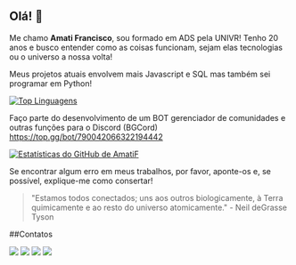 <h2> Olá! 👋 </h2>
Me chamo <strong>Amati Francisco</strong>, sou formado em ADS pela UNIVR!
Tenho 20 anos e busco entender como as coisas funcionam, sejam elas tecnologias ou o universo
a nossa volta!

Meus projetos atuais envolvem mais Javascript e SQL mas também sei programar em Python!

[![Top Linguagens](https://github-readme-stats.vercel.app/api/top-langs/?username=coreosg&layout=compact&theme=dracula&locale=pt-br)](https://github.com/coreosg/github-readme-stats)


Faço parte do desenvolvimento de um BOT gerenciador de comunidades e outras funções para o Discord (BGCord)
https://top.gg/bot/790042066322194442

[![Estatísticas do GitHub de AmatiF](https://github-readme-stats.vercel.app/api?username=coreosg&count_private=true&show_icons=true&theme=dracula&locale=pt-br)](https://github.com/coreosg/github-readme-stats)


Se encontrar algum erro em meus trabalhos, por favor, aponte-os e, se possível, explique-me como consertar!


>"Estamos todos conectados; uns aos outros biologicamente, à Terra quimicamente e ao resto do universo atomicamente." - Neil deGrasse Tyson

##Contatos
<div>
<a href="#" target="_blank"><img src="https://dcbadge.vercel.app/api/shield/240215672414666753" target="_blank"></a>
<a href="https://www.twitch.tv/coreosg" target="_blank"><img src="https://img.shields.io/badge/Twitch-9146FF?style=for-the-badge&logo=twitch&logoColor=white" target="_blank"></a>
<a href = "mailto:coreosgg@gmail.com"><img src="https://img.shields.io/badge/Gmail-D14836?style=for-the-badge&logo=gmail&logoColor=white" target="_blank"></a>
<a href="https://www.linkedin.com/in/amati-francisco-93aa30177" target="_blank"><img src="https://img.shields.io/badge/-LinkedIn-%230077B5?style=for-the-badge&logo=linkedin&logoColor=white" target="_blank"></a>   
</div>

